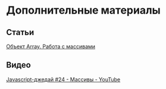 # Дополнительные материалы

## Статьи
[Объект Array. Работа с массивами](https://metanit.com/web/javascript/5.3.php)

## Видео
[Javascript-джедай #24 - Массивы - YouTube](https://www.youtube.com/watch?v=3OjuRfR8RNg)
